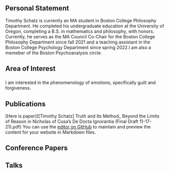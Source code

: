 ## Personal Statement

Timothy Schatz is currently an MA student in Boston College Philosophy Department. He completed his undergraduate education at the University of Oregon, completing a B.S. in mathematics and philosophy, with honors. Currently, he serves as the MA Council Co-Chair for the Boston College Philosophy Department since fall 2021 and a teaching assistant in the Boston College Psychology Department since spring 2022.I am also a memeber of the Boston Psychoanalysis circle. 

## Area of Interest 
###

I am interested in the phenomenology of emotions, specifically guilt and forgiveness. 

## Publications
[Here is paper]([Timothy Schatz] Truth and Its Method_ Beyond the Limits of Reason in Nicholas of Cusa’s De Docta Ignorantia (Final Draft 11-17-21).pdf)
You can use the [editor on GitHub](https://github.com/TimothySchatz/TimothySchatz.gihub.io/edit/gh-pages/index.md) to maintain and preview the content for your website in Markdown files.

## Conference Papers


## Talks
